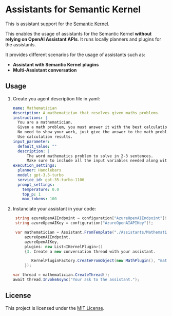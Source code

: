 # Assistants for Semantic Kernel

This is assistant support for the [Semantic Kernel](https://aka.ms/semantic-kernel).

This enables the usage of assistants for the Semantic Kernel **without relying on OpenAI Assistant APIs**.
It runs locally planners and plugins for the assistants.

It provides different scenarios for the usage of assistants such as:
- **Assistant with Semantic Kernel plugins**
- **Multi-Assistant conversation**

## Usage

1. Create you agent description file in yaml: 
    ```yaml
    name: Mathematician
    description: A mathematician that resolves given maths problems.
    instructions: |
      You are a mathematician.
      Given a math problem, you must answer it with the best calculation formula.
      No need to show your work, just give the answer to the math problem.
      Use calculation results.
    input_parameter: 
      default_value: ""
      description: |
          The word mathematics problem to solve in 2-3 sentences.
          Make sure to include all the input variables needed along with their values and units otherwise the math function will not be able to solve it.
    execution_settings:
      planner: Handlebars
      model: gpt-3.5-turbo
      service_id: gpt-35-turbo-1106
      prompt_settings: 
        temperature: 0.0
        top_p: 1
        max_tokens: 100
    ```
2. Instanciate your assistant in your code: 
   ```csharp
    string azureOpenAIEndpoint = configuration["AzureOpenAIEndpoint"]!;
    string azureOpenAIKey = configuration["AzureOpenAIAPIKey"]!;

    var mathematician = Assistant.FromTemplate("./Assistants/Mathematician.yaml",
        azureOpenAIEndpoint,
        azureOpenAIKey,
        plugins: new List<IKernelPlugin>()
        {3. Create a new conversation thread with your assistant.

           KernelPluginFactory.CreateFromObject(new MathPlugin(), "math")
        });
   ```
   ```csharp
   var thread = mathematician.CreateThread();
   await thread.InvokeAsync("Your ask to the assistant.");
   ```

## License

This project is licensed under the [MIT License](LICENSE).